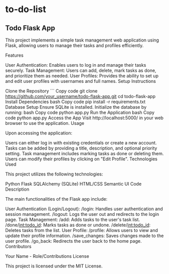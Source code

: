 # to-do-list

## Todo Flask App

This project implements a simple task management web application using Flask, allowing users to manage their tasks and profiles efficiently.

Features

User Authentication: Enables users to log in and manage their tasks securely.
Task Management: Users can add, delete, mark tasks as done, and prioritize them as needed.
User Profiles: Provides the ability to set up and edit user profiles with usernames and full names.
Setup Instructions

Clone the Repository
´´´
Copy code
git clone https://github.com/your_username/todo-flask-app.git
cd todo-flask-app
Install Dependencies
bash
Copy code
pip install -r requirements.txt
Database Setup
Ensure SQLite is installed.
Initialize the database by running:
bash
Copy code
python app.py
Run the Application
bash
Copy code
python app.py
Access the App
Visit http://localhost:5000/ in your web browser to use the application.
Usage

Upon accessing the application:

Users can either log in with existing credentials or create a new account.
Tasks can be added by providing a title, description, and optional priority setting.
Task management includes marking tasks as done or deleting them.
Users can modify their profiles by clicking on "Edit Profile".
Technologies Used

This project utilizes the following technologies:

Python
Flask
SQLAlchemy (SQLite)
HTML/CSS
Semantic UI
Code Description

The main functionalities of the Flask app include:

User Authentication (Login/Logout):
/login: Handles user authentication and session management.
/logout: Logs the user out and redirects to the login page.
Task Management:
/add: Adds tasks to the user's task list.
/done/<int:todo_id>: Marks tasks as done or undone.
/delete/<int:todo_id>: Deletes tasks from the list.
User Profile:
/profile: Allows users to view and update their profile information.
/save_changes: Saves changes made to the user profile.
/go_back: Redirects the user back to the home page.
Contributors

Your Name - Role/Contributions
License

This project is licensed under the MIT License.

